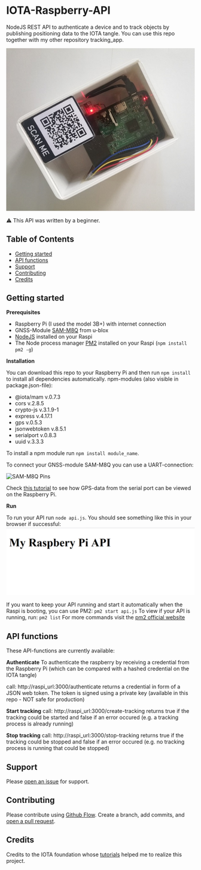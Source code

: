 # IOTA-Raspberry-API
NodeJS REST API to authenticate a device and to track objects by publishing positioning data to the IOTA tangle.
You can use this repo together with my other repository tracking_app. 

![Tracking box](https://github.com/flooji/IOTA-Raspberry-API/blob/master/trackingbox.jpg)

:warning: This API was written by a beginner. 

## Table of Contents

- [Getting started](#getting-started)
- [API functions](#api-functions)
- [Support](#support)
- [Contributing](#contributing)
- [Credits](#credits)

## Getting started

**Prerequisites**

- Raspberry Pi (I used the model 3B+) with internet connection
- GNSS-Module [SAM-M8Q](https://www.u-blox.com/en/product/sam-m8q-module) from u-blox
- [NodeJS](https://nodejs.org/en/) installed on your Raspi
- The Node process manager [PM2](https://pm2.keymetrics.io/) installed on your Raspi (```npm install pm2 -g```)

**Installation**

You can download this repo to your Raspberry Pi and then run ```npm install``` to install all dependencies automatically. 
npm-modules (also visible in package.json-file):
- @iota/mam v.0.7.3
- cors v.2.8.5
- crypto-js v.3.1.9-1
- express v.4.17.1
- gps v.0.5.3
- jsonwebtoken v.8.5.1
- serialport v.0.8.3
- uuid v.3.3.3

To install a npm module run ```npm install module_name```.

To connect your GNSS-module SAM-M8Q you can use a UART-connection:

![SAM-M8Q Pins](https://cdn.getfpv.com/media/catalog/product/cache/1/image/9df78eab33525d08d6e5fb8d27136e95/g/p/gps-sam-m8q-2-2jpg.jpg)

Check [this tutorial](https://medium.com/@DefCon_007/using-a-gps-module-neo-7m-with-raspberry-pi-3-45100bc0bb41) to see how GPS-data from the serial port can be viewed on the Raspberry Pi.

**Run**

To run your API run ```node api.js```. You should see something like this in your browser if successful:
![API running in browser](https://github.com/flooji/IOTA-Raspberry-API/blob/master/api.PNG)

If you want to keep your API running and start it automatically when the Raspi is booting, you can use PM2: ```pm2 start api.js```
To view if your API is running, run: ```pm2 list```
For more commands visit the [pm2 official website](https://pm2.keymetrics.io/) 

## API functions

These API-functions are currently available:

**Authenticate**
To authenticate the raspberry by receiving a credential from the Raspberry Pi (which can be compared with a hashed credential on the IOTA tangle)

call: http://raspi_url:3000/authenticate
returns a credential in form of a JSON web token. The token is signed using a private key (available in this repo - NOT safe for production)

**Start tracking**
call: http://raspi_url:3000/create-tracking
returns true if the tracking could be started and false if an error occured (e.g. a tracking process is already running)

**Stop tracking**
call: http://raspi_url:3000/stop-tracking
returns true if the tracking could be stopped and false if an error occured (e.g. no tracking process is running that could be stopped)

## Support

Please [open an issue](https://github.com/flooji/IOTA-Raspberry-API/issues/new) for support.

## Contributing

Please contribute using [Github Flow](https://guides.github.com/introduction/flow/). Create a branch, add commits, and [open a pull request](https://github.com/flooji/IOTA-Raspberry-API/compare/).

## Credits

Credits to the IOTA foundation whose [tutorials](https://docs.iota.org/docs/client-libraries/0.1/mam/js/create-restricted-channel) helped me to realize this project.

